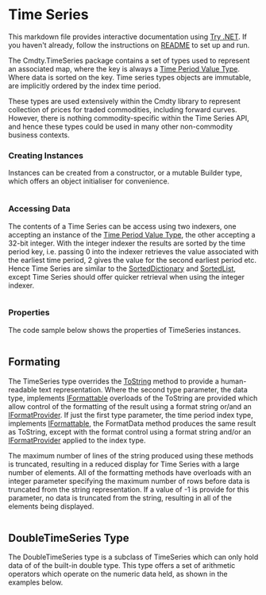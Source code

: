 # Time Series
This markdown file provides interactive documentation using [Try .NET](https://dotnet.microsoft.com/platform/try-dotnet). If you haven't already, follow the instructions on [README](README.md) to set up and run.

The Cmdty.TimeSeries package contains a set of types used to represent an associated map, where the key is always a [Time Period Value Type](https://github.com/cmdty/time-period-value-types). Where data is sorted on the key. Time series types objects are immutable, are implicitly ordered by the index time period.

These types are used extensively within the Cmdty library to represent collection of prices for traded commodities, including forward curves. However, there is nothing commodity-specific within the Time Series API, and hence these types could be used in many other non-commodity business contexts.

### Creating Instances
Instances can be created from a constructor, or a mutable Builder type, which offers an object initialiser for convenience.
```cs --region creating --source-file ./Cmdty.TimeSeries.Samples/Program.cs --project ./Cmdty.TimeSeries.Samples/Cmdty.TimeSeries.Samples.csproj
```

### Accessing Data
The contents of a Time Series can be access using two indexers, one accepting an instance of the [Time Period Value Type](https://github.com/cmdty/time-period-value-types), the other accepting a 32-bit integer. With the integer indexer the results are sorted by the time period key, i.e. passing 0 into the indexer retrieves the value associated with the earliest time period, 2 gives the value for the second earliest period etc. Hence Time Series are similar to the [SortedDictionary](https://docs.microsoft.com/en-us/dotnet/api/system.collections.generic.sorteddictionary-2?view=netframework-4.8) and [SortedList](https://docs.microsoft.com/en-us/dotnet/api/system.collections.generic.sortedlist-2?view=netframework-4.8), except Time Series should offer quicker retrieval when using the integer indexer.
```cs --region accessing_data --source-file ./Cmdty.TimeSeries.Samples/Program.cs --project ./Cmdty.TimeSeries.Samples/Cmdty.TimeSeries.Samples.csproj
```

### Properties
The code sample below shows the properties of TimeSeries instances.
```cs --region properties --source-file ./Cmdty.TimeSeries.Samples/Program.cs --project ./Cmdty.TimeSeries.Samples/Cmdty.TimeSeries.Samples.csproj
```

## Formating
The TimeSeries type overrides the [ToString](https://docs.microsoft.com/en-us/dotnet/api/system.object.tostring?view=netframework-4.8) method to provide a human-readable text representation. Where the second type parameter, the data type, implements [IFormattable](https://docs.microsoft.com/en-us/dotnet/api/system.iformattable?view=netframework-4.8) overloads of the ToString are provided which allow control of the formatting of the result using a format string or/and an [IFormatProvider](https://docs.microsoft.com/en-us/dotnet/api/system.iformatprovider?view=netframework-4.8). If just the first type parameter, the time period index type, implements [IFormattable](https://docs.microsoft.com/en-us/dotnet/api/system.iformattable?view=netframework-4.8), the FormatData method produces the same result as ToString, except with the format control using a format string and/or an [IFormatProvider](https://docs.microsoft.com/en-us/dotnet/api/system.iformatprovider?view=netframework-4.8) applied to the index type.

The maximum number of lines of the string produced using these methods is truncated, resulting in a reduced display for Time Series with a large number of elements. All of the formatting methods have overloads with an integer parameter specifying the maximum number of rows before data is truncated from the string representation. If a value of -1 is provide for this parameter, no data is truncated from the string, resulting in all of the elements being displayed.
```cs --region formatting --source-file ./Cmdty.TimeSeries.Samples/Program.cs --project ./Cmdty.TimeSeries.Samples/Cmdty.TimeSeries.Samples.csproj
```

## DoubleTimeSeries Type
The DoubleTimeSeries type is a subclass of TimeSeries which can
only hold data of of the built-in double type. This type offers
a set of arithmetic operators which operate on the numeric data held, as shown in the examples below.
```cs --region doubletimeseries --source-file ./Cmdty.TimeSeries.Samples/Program.cs --project ./Cmdty.TimeSeries.Samples/Cmdty.TimeSeries.Samples.csproj
```
